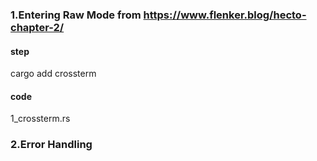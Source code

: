 ### 1.Entering Raw Mode   from https://www.flenker.blog/hecto-chapter-2/

#### step 
cargo add crossterm

#### code
1_crossterm.rs

### 2.Error Handling


